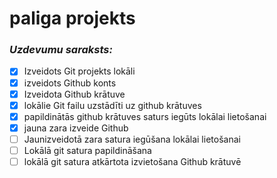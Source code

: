 # paliga projekts
### *Uzdevumu saraksts:*
- [x] Izveidots Git projekts lokāli
- [x] izveidots Github konts
- [x] Izveidota Github krātuve
- [x] lokālie Git failu uzstādīti uz github krātuves
- [x] papildinātās github krātuves saturs iegūts lokālai lietošanai
- [x] jauna zara izveide Github
- [ ] Jaunizveidotā zara satura iegūšana lokālai lietošanai
- [ ] Lokālā git satura papildināšana
- [ ] lokālā git satura atkārtota izvietošana Github krātuvē
